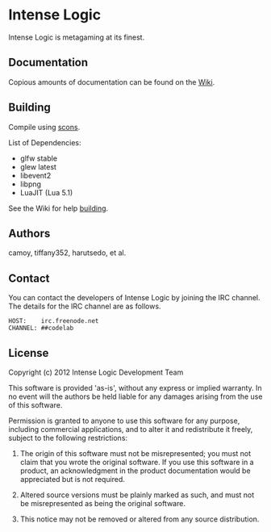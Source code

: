 # Intense Logic
Intense Logic is metagaming at its finest.

## Documentation
Copious amounts of documentation can be found on the [Wiki](https://github.com/TheCodeLab/IntenseLogic/wiki).

## Building
Compile using [scons](http://scons.org/).

List of Dependencies:
* glfw stable
* glew latest
* libevent2
* libpng
* LuaJIT (Lua 5.1)

See the Wiki for help [building](https://github.com/TheCodeLab/IntenseLogic/wiki/Building).

## Authors
camoy, tiffany352, harutsedo, et al.

## Contact
You can contact the developers of Intense Logic by joining the IRC channel.
The details for the IRC channel are as follows.

    HOST:    irc.freenode.net
    CHANNEL: ##codelab

## License
Copyright (c) 2012 Intense Logic Development Team

This software is provided 'as-is', without any express or implied
warranty. In no event will the authors be held liable for any damages
arising from the use of this software.

Permission is granted to anyone to use this software for any purpose,
including commercial applications, and to alter it and redistribute it
freely, subject to the following restrictions:

1. The origin of this software must not be misrepresented; you must not
claim that you wrote the original software. If you use this software
in a product, an acknowledgment in the product documentation would be
appreciated but is not required.

2. Altered source versions must be plainly marked as such, and must not be
misrepresented as being the original software.

3. This notice may not be removed or altered from any source
distribution.
